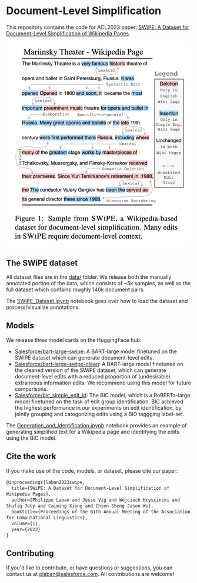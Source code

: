 # Document-Level Simplification

This repository contains the code for ACL2023 paper: [SWiPE: A Dataset for Document-Level Simplification of Wikipedia Pages]().

<p align="center">
  <img width="500" src="images/SWiPE_Example_Sample.png">
</p>

## The SWiPE dataset

All dataset files are in the [data/](https://github.com/salesforce/simplification/tree/master/data) folder.
We release both the manually annotated portion of the data, which consists of ~5k samples, as well as the full dataset which contains roughly 140k document pairs.

The [SWiPE_Dataset.ipynb](https://github.com/salesforce/simplification/blob/master/SWiPE_Dataset.ipynb) notebook goes over how to load the dataset and process/visualize annotations.

## Models

We release three model cards on the HuggingFace hub:
- [Salesforce/bart-large-swipe](https://huggingface.co/Salesforce/bart-large-swipe): A BART-large model finetuned on the SWiPE dataset which can generate document-level edits.
- [Salesforce/bart-large-swipe-clean](https://huggingface.co/Salesforce/bart-large-swipe-clean): A BART-large model finetuned on the cleaned version of the SWiPE dataset, which can generate document-level edits with a reduced proportion of (undesirable) extraneous information edits. We recommend using this model for future comparisons.
- [Salesforce/bic_simple_edit_id](https://huggingface.co/Salesforce/bic_simple_edit_id): The BIC model, which is a RoBERTa-large model finetuned on the task of edit group identification. BIC achieved the highest performance in our experiments on edit identification, by jointly grouping and categorizing edits using a BIO taggging label-set.

The [Generation_and_Identification.ipynb](https://github.com/salesforce/simplification/blob/master/Generation_and_Identification.ipynb) notebook provides an example of generating simplified text for a Wikipedia page and identifying the edits using the BIC model.


## Cite the work

If you make use of the code, models, or dataset, please cite our paper:
```
@inproceedings{laban2023swipe,
  title={SWiPE: A Dataset for Document-Level Simplification of Wikipedia Pages},
  author={Philippe Laban and Jesse Vig and Wojciech Kryscinski and Shafiq Joty and Caiming Xiong and Chien-Sheng Jason Wu},
  booktitle={Proceedings of the 61th Annual Meeting of the Association for Computational Linguistics},
  volume={1},
  year={2023}
}
```

## Contributing

If you'd like to contribute, or have questions or suggestions, you can contact us at plaban@salesforce.com.
All contributions are welcome!



